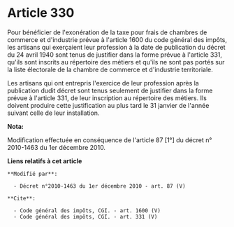 # Article 330

Pour bénéficier de l'exonération de la taxe pour frais de chambres de commerce et d'industrie prévue à l'article 1600 du code
général des impôts, les artisans qui exerçaient leur profession à la date de publication du décret du 24 avril 1940 sont
tenus de justifier dans la forme prévue à l'article 331, qu'ils sont inscrits au répertoire des métiers et qu'ils ne sont pas
portés sur la liste électorale de la chambre de commerce et d'industrie territoriale. 

Les artisans qui ont entrepris l'exercice de leur profession après la publication dudit décret sont tenus seulement de
justifier dans la forme prévue à l'article 331, de leur inscription au répertoire des métiers. Ils doivent produire cette
justification au plus tard le 31 janvier de l'année suivant celle de leur installation.

**Nota:**

Modification effectuée en conséquence de l'article 87 [1°] du décret n° 2010-1463 du 1er décembre 2010.

**Liens relatifs à cet article**

	**Modifié par**:

	  - Décret n°2010-1463 du 1er décembre 2010 - art. 87 (V)

	**Cite**:

	  - Code général des impôts, CGI. - art. 1600 (V)
	  - Code général des impôts, CGI. - art. 331 (V)
